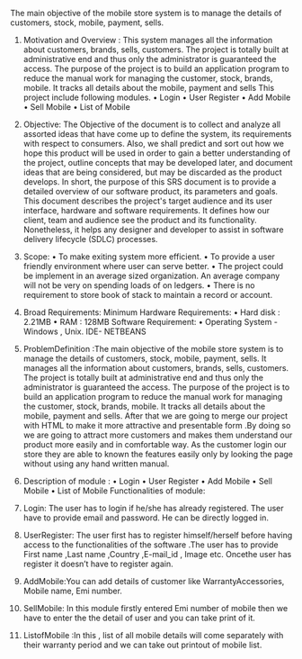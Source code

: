The main objective of the mobile store system is to manage the details of customers, stock, mobile, payment, sells. 


1. Motivation and Overview  :
This system manages all the information about customers, brands, sells, customers. The project is totally built at administrative end and thus only the administrator is guaranteed the access. The purpose of the project is to build an application program to reduce the manual work for managing the customer, stock, brands, mobile. It tracks all details about the mobile, payment and sells
This project include following modules.
•	Login 
•	User Register
•	Add Mobile
•	Sell Mobile
•	List of  Mobile

2. Objective:
The Objective of the document is to collect and analyze all assorted ideas that have come up to define the system, its requirements with respect to consumers. Also, we shall predict and sort out how we hope this product will be used in order to gain a better understanding of the project, outline concepts that may be developed later, and document ideas that are being considered, but may be discarded as the product develops.
In short, the purpose of this SRS document is to provide a detailed overview of our software product, its parameters and goals. This document describes the project's target audience and its user interface, hardware and software requirements. It defines how our client, team and audience see the product and its functionality. Nonetheless, it helps any designer and developer to assist in software delivery lifecycle (SDLC) processes.

3. Scope:
•	To make exiting system more efficient.
•	To provide a user friendly environment where user can serve better.
•	The project could  be implement in an average sized organization. An average company will not be very on spending loads of on ledgers.
•	There is no requirement to store book of stack to maintain a record or account.

4.  Broad Requirements:
       Minimum Hardware Requirements:
         •	Hard disk  : 2.21MB
         •	RAM  : 128MB
    Software Requirement:
         •	Operating System -  Windows , Unix.
           IDE- NETBEANS

5. ProblemDefinition :The main objective of the mobile store system is to manage the details of customers, stock, mobile, payment, sells. It manages all the information about customers, brands, sells, customers. The project is totally built at administrative end and thus only the administrator is guaranteed the access. The purpose of the project is to build an application program to reduce the manual work for managing the customer, stock, brands, mobile. It tracks all details about the mobile, payment and sells.
After that we are going to merge our project with HTML to make it more attractive and presentable form .By doing so we are going to attract more customers and makes them understand our product more easily and in comfortable way. As the customer login our store they are able to known the features easily only by looking the page without using any hand written manual.

6.  Description of module :
•	Login 
•	User Register
•	Add Mobile
•	Sell Mobile
•	List of  Mobile
Functionalities of module:
1.	Login: The user has to login if he/she has already registered. The user have to provide email and password. He can be directly logged in. 
2.	UserRegister: The user  first has to register himself/herself before having access to the functionalities of the software .The user has to provide First name ,Last name ,Country ,E-mail_id , Image etc. Oncethe user has register  it doesn’t have to register again.
3.	AddMobile:You can add details of customer like WarrantyAccessories, Mobile name, Emi number.
4.	SellMobile: In this module firstly entered Emi  number  of mobile then we     
have to enter the the detail of user and you can take print  of it.
5. ListofMobile :In  this , list of all mobile details will come  separately with
their warranty  period and we can take out printout of mobile list.

